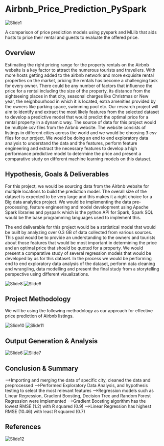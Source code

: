 # Airbnb_Price_Prediction_PySpark

![Slide1](https://user-images.githubusercontent.com/66448653/151109377-7a65e0e0-4dc4-4233-9498-bbcd0ae05496.PNG)

A comparison of price prediction models using pyspark and MLlib that aids hosts to price their rental and guests to evaluate the offered price.

## **Overview**

Estimating the right pricing range for the property rentals on the Airbnb website is a key factor to attract the numerous tourists and travellers. With more hosts getting added to the airbnb network and more exquisite rental properties on the market, pricing the rentals has become a challenging task for every owner. There could be any number of factors that influence the price for a rental including the size of the property, its distance from the sightseeing places in that city, seasonal charges like Christmas or New year, the neighbourhood in which it is located, extra amenities provided by the owners like parking space, swimming pool etc. Our research project will aim to identify and extract the most likely features from the selected dataset to develop a predictive model that would predict the optimal price for a rental property in a dynamic way. The source of data for this project would be multiple csv files from the Airbnb website. The website consists of listings in different cities across the world and we would be choosing 3 csv files for our project. We would be doing an end to end exploratory data analysis to understand the data and the features, perform feature engineering and extract the necessary features to develop a high performance predictive model to determine the price and present a comparative study on different machine learning models on this dataset.

## **Hypothesis, Goals & Deliverables**

For this project, we would be sourcing data from the Airbnb website for multiple locations to build the prediction model. The overall size of the dataset is expected to be very large and this makes it a right choice for a Big data analytics project. We would be implementing the data pre-processing, feature engineering and model development using Apache Spark libraries and pyspark which is the python API for Spark, Spark SQL would be the base programming languages used to implement this. 

The end deliverable for this project would be a statistical model that would be built by analyzing over 0.3 GB of data collected from various sources. This goal would be to provide an understanding to the owners and tourists about those features that would be most important in determining the price and an optimal price that should be quoted for a property. We would present a comparative study of several regression models that would be developed by us for this dataset. In the process we would be performing end to end exploratory data analysis of the dataset, perform data cleaning and wrangling, data modelling and present the final study from a storytelling perspective using different visualizations.

![Slide8](https://user-images.githubusercontent.com/66448653/151108843-afc5f2a1-9539-4891-86a1-a5cf56aa945c.PNG)
![Slide9](https://user-images.githubusercontent.com/66448653/151108845-f7ef81e6-04c6-45c0-a46e-765312d19447.PNG)

## **Project Methodology**

We will be using the following methodology as our approach for effective price prediction of Airbnb listings.

![Slide10](https://user-images.githubusercontent.com/66448653/151108999-5b17e3bc-6bf7-4b18-ba9d-b67ae2a1e3db.PNG)
![Slide11](https://user-images.githubusercontent.com/66448653/151109002-05c71579-6953-487f-9dba-20967a95cbb1.PNG)

## **Output Generation & Analysis**

![Slide6](https://user-images.githubusercontent.com/66448653/151109663-eb06035b-4689-4c36-a513-8961dd4aa1be.PNG)
![Slide7](https://user-images.githubusercontent.com/66448653/151109665-0f4676cc-d49d-47d7-a3d4-4f697e1dd3c6.PNG)

## **Conclusion & Summary**

-->Importing and merging the data of specific city, cleaned the data and preprocessed
-->Performed Exploratory Data Analysis, and hypothesis testing to select the most relevant features
-->Regression models such as Linear Regression, Gradient Boosting, Decision Tree and Random Forest Regression were implemented
-->Gradient Boosting algorithm has the lowest RMSE (1.2) with R squared (0.9)
-->Linear Regression has highest RMSE (10.46) with least R squared (0.7)

## **References**

![Slide12](https://user-images.githubusercontent.com/66448653/151111570-4db10742-35a8-40bf-a828-967a452082c7.PNG)

